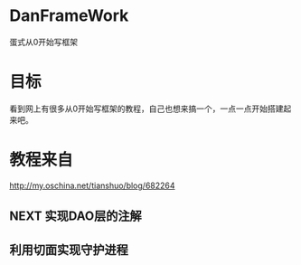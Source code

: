 # DanFrameWork
蛋式从0开始写框架

# 目标
看到网上有很多从0开始写框架的教程，自己也想来搞一个，一点一点开始搭建起来吧。

# 教程来自
http://my.oschina.net/tianshuo/blog/682264

## NEXT 实现DAO层的注解

## 利用切面实现守护进程